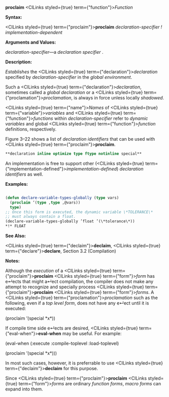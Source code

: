 **proclaim** <ClLinks styled={true} term={"function"}><i>Function</i></ClLinks> 



**Syntax:** 



<ClLinks styled={true} term={"proclaim"}><b>proclaim</b></ClLinks> *declaration-specifier ! implementation-dependent* 



**Arguments and Values:** 



*declaration-specifier*—a *declaration specifier* . 



**Description:** 



*Establishes* the <ClLinks styled={true} term={"declaration"}><i>declaration</i></ClLinks> specified by *declaration-specifier* in the *global environment*. 



Such a <ClLinks styled={true} term={"declaration"}><i>declaration</i></ClLinks>, sometimes called a *global declaration* or a <ClLinks styled={true} term={"proclamation"}><i>proclamation</i></ClLinks>, is always in force unless locally *shadowed*. 



<ClLinks styled={true} term={"name"}><i>Names</i></ClLinks> of <ClLinks styled={true} term={"variable"}><i>variables</i></ClLinks> and <ClLinks styled={true} term={"function"}><i>functions</i></ClLinks> within *declaration-specifier* refer to *dynamic variables* and global <ClLinks styled={true} term={"function"}><i>function</i></ClLinks> definitions, respectively. 







 



 



Figure 3–22 shows a list of *declaration identifiers* that can be used with <ClLinks styled={true} term={"proclaim"}><b>proclaim</b></ClLinks>. 




```lisp title="Figure 3–22. Global Declaration Specifiers"
**declaration inline optimize type ftype notinline special**
```
 



An implementation is free to support other (<ClLinks styled={true} term={"implementation-defined"}><i>implementation-defined</i></ClLinks>) *declaration identifiers* as well. 

**Examples:**
```lisp

(defun declare-variable-types-globally (type vars) 
  (proclaim ‘(type ,type ,@vars)) 
  type) 
;; Once this form is executed, the dynamic variable \*TOLERANCE\* 
;; must always contain a float. 
(declare-variable-types-globally ’float ’(\*tolerance\*)) 
*!* FLOAT 

```
**See Also:** 



<ClLinks styled={true} term={"declaim"}><b>declaim</b></ClLinks>, <ClLinks styled={true} term={"declare"}><b>declare</b></ClLinks>, Section 3.2 (Compilation) 



**Notes:** 



Although the *execution* of a <ClLinks styled={true} term={"proclaim"}><b>proclaim</b></ClLinks> <ClLinks styled={true} term={"form"}><i>form</i></ClLinks> has e↵ects that might a↵ect compilation, the compiler does not make any attempt to recognize and specially process <ClLinks styled={true} term={"proclaim"}><b>proclaim</b></ClLinks> <ClLinks styled={true} term={"form"}><i>forms</i></ClLinks>. A <ClLinks styled={true} term={"proclamation"}><i>proclamation</i></ClLinks> such as the following, even if a *top level form*, does not have any e↵ect until it is executed: 



(proclaim ’(special \*x\*)) 



If compile time side e↵ects are desired, <ClLinks styled={true} term={"eval-when"}><b>eval-when</b></ClLinks> may be useful. For example: 



(eval-when (:execute :compile-toplevel :load-toplevel) 



(proclaim ’(special \*x\*))) 



In most such cases, however, it is preferrable to use <ClLinks styled={true} term={"declaim"}><b>declaim</b></ClLinks> for this purpose. 



Since <ClLinks styled={true} term={"proclaim"}><b>proclaim</b></ClLinks> <ClLinks styled={true} term={"form"}><i>forms</i></ClLinks> are ordinary *function forms*, *macro forms* can expand into them. 